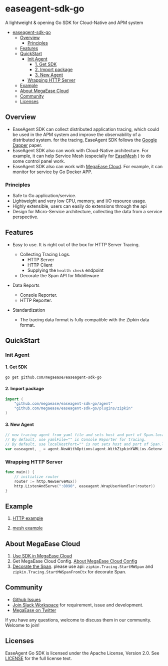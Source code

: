 # easeagent-sdk-go

A lightweight & opening Go SDK for Cloud-Native and APM system

- [easeagent-sdk-go](#easeagent-sdk-go)
  - [Overview](#overview)
    - [Principles](#principles)
  - [Features](#features)
  - [QuickStart](#quickstart)
    - [Init Agent](#init-agent)
      - [1. Get SDK](#1-get-sdk)
      - [2. Import package](#2-import-package)
      - [3. New Agent](#3-new-agent)
    - [Wrapping HTTP Server](#wrapping-http-server)
  - [Example](#example)
  - [About MegaEase Cloud](#about-megaease-cloud)
  - [Community](#community)
  - [Licenses](#licenses)

## Overview

- EaseAgent SDK can collect distributed application tracing, which could be used in the APM system and improve the observability of a distributed system. for the tracing, EaseAgent SDK follows the [Google Dapper](https://research.google/pubs/pub36356/) paper. 
- EaseAgent SDK also can work with Cloud-Native architecture. For example, it can help Service Mesh (especially for [EaseMesh](https://github.com/megaease/easemesh/) ) to do some control panel work.
- EaseAgent SDK also can work with [MegaEase Cloud](https://cloud.megaease.com/). For example, it can monitor for service by Go Docker APP.

### Principles
- Safe to Go application/service.
- Lightweight and very low CPU, memory, and I/O resource usage.
- Highly extensible, users can easily do extensions through the api
- Design for Micro-Service architecture, collecting the data from a service perspective.

## Features
* Easy to use. It is right out of the box for HTTP Server Tracing.
  * Collecting Tracing Logs.
    * HTTP Server
    * HTTP Client
    * Supplying the `health check` endpoint
  * Decorate the Span API for Middleware

* Data Reports
  * Console Reporter.
  * HTTP Reporter.

* Standardization
    * The tracing data format is fully compatible with the Zipkin data format.

## QuickStart
### Init Agent
#### 1. Get SDK
```shell
go get github.com/megaease/easeagent-sdk-go
```
#### 2. Import package

```go
import (
    "github.com/megaease/easeagent-sdk-go/agent"
    "github.com/megaease/easeagent-sdk-go/plugins/zipkin"
)
```
#### 3. New Agent
```go
// new tracing agent from yaml file and sets host and port of Span.localEndpoint
// By default, use yamlFile="" is Console Reporter for tracing.
// By default, use localHostPort="" is not sets host and port of Span.localEndpoint.
var easeagent, _ = agent.NewWithOptions(agent.WithZipkinYAML(os.Getenv("EASEAGENT_CONFIG"), ":8090"))
```
### Wrapping HTTP Server
```go
func main() {
	// initialize router
	router := http.NewServeMux()
	http.ListenAndServe(":8090", easeagent.WrapUserHandler(router))
}
```
## Example

1. [HTTP example](./example/http/main.go)

2. [mesh example](./example/mesh/main.go)

## About MegaEase Cloud 
1. [Use SDK in MegaEase Cloud](./doc/how-to-use.md)
2. Get MegaEase Cloud Config. [About MegaEase Cloud Config](./doc/megaease-cloud-config.md)
3. [Decorate the Span](./doc/middleware-span.md). please use api: `zipkin.Tracing.StartMWSpan` and `zipkin.Tracing.StartMWSpanFromCtx` for decorate Span.

## Community

* [Github Issues](https://github.com/megaease/easeagent-php-go/issues)
* [Join Slack Workspace](https://join.slack.com/t/openmegaease/shared_invite/zt-upo7v306-lYPHvVwKnvwlqR0Zl2vveA) for requirement, issue and development.
* [MegaEase on Twitter](https://twitter.com/megaease)

If you have any questions, welcome to discuss them in our community. Welcome to join!


## Licenses
EaseAgent Go SDK is licensed under the Apache License, Version 2.0. See [LICENSE](./LICENSE) for the full license text.

